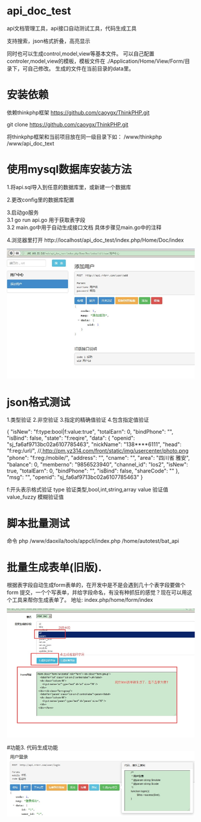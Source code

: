 # api_doc_test
api文档管理工具，api接口自动测试工具，代码生成工具

支持搜索，json格式折叠，高亮显示

同时也可以生成control,model,view等基本文件。
可以自己配置controler,model,view的模板，模板文件在 ./Application/Home/View/Form/目录下，可自己修改。
生成的文件在当前目录的data里。




# 安装依赖
依赖thinkphp框架  https://github.com/caoygx/ThinkPHP.git

git clone https://github.com/caoygx/ThinkPHP.git 

将thinkphp框架和当前项目放在同一级目录下如：
/www/thinkphp
/www/api_doc_text




# 使用mysql数据库安装方法

1.将api.sql导入到任意的数据库里，或新建一个数据库

2.更改config里的数据库配置

3.启动go服务   
   3.1 go run api.go  用于获取表字段  
   3.2 main.go中用于自动生成接口文档 具体步骤见main.go中的注释  




4.浏览器里打开 http://localhost/api_doc_test/index.php/Home/Doc/index

![](https://github.com/caoygx/api_doc_test/blob/master/screenshot1.jpg)


# json格式测试
1.类型验证
2.非空验证
3.指定的精确值验证
4.包含指定值验证

{
    "isNew": "f:type:bool|f:value:true",
    "totalEarn": 0,
    "bindPhone": "",
    "isBind": false,
    "state": "f:reqire",
    "data": {
        "openid": "sj_fa6af9713bc02a6107785463",
        "nickName": "138****6111",
        "head": "f:reg:/url/", //,http://pm.yz314.com/front/static/img/usercenter/photo.png
        "phone": "f:reg:/mobile/",
        "address": "",
        "cname": "",
        "area": "四川省 雅安",
        "balance": 0,
        "memberno": "9856523940",
        "channel_id": "Ios2",
        "isNew": true,
        "totalEarn": 0,
        "bindPhone": "",
        "isBind": false,
        "shareCode": ""
    },
    "msg": "",
    "openid": "sj_fa6af9713bc02a6107785463"
}

f:开头表示格式验证
  type 验证类型,bool,int,string,array
  value 验证值
  value_fuzzy 模糊验证值



# 脚本批量测试
命令
php /www/daoxila/tools/appcli/index.php /home/autotest/bat_api







# 批量生成表单(旧版).
根据表字段自动生成form表单的，在开发中是不是会遇到几十个表字段要做个form 提交，一个个写表单，并给字段命名，有没有种抓狂的感觉？现在可以用这个工具来帮你生成表单了。
地址: index.php/home/form/index

![](https://github.com/caoygx/api_doc_test/blob/master/generate.jpg)




#功能3.
代码生成功能
![](https://github.com/caoygx/api_doc_test/blob/master/code_generate.jpg)





 
